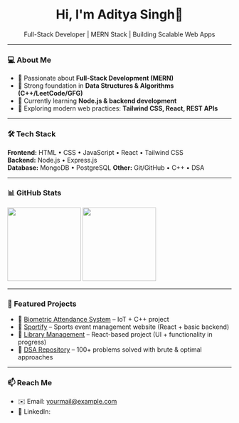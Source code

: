 <h1 align="center">Hi, I'm Aditya Singh👋</h1>

<p align="center">
  Full-Stack Developer | MERN Stack | Building Scalable Web Apps
</p>

---

### 💻 About Me
- 🚀 Passionate about **Full-Stack Development (MERN)**  
- 🧩 Strong foundation in **Data Structures & Algorithms (C++/LeetCode/GFG)**  
- 🎯 Currently learning **Node.js & backend development**  
- 🌱 Exploring modern web practices: **Tailwind CSS, React, REST APIs**  

---

### 🛠️ Tech Stack
**Frontend:** HTML • CSS • JavaScript • React • Tailwind CSS  
**Backend:** Node.js • Express.js  
**Database:** MongoDB • PostgreSQL
**Other:** Git/GitHub • C++ • DSA  

---

### 📊 GitHub Stats
<img src="https://github-readme-stats.vercel.app/api?username=Adityaa77&show_icons=true&rank_icon=github&theme=radical" height="165" />
<img src="https://streak-stats.demolab.com?user=Adityaa77&theme=radical" height="165" />

---

### 📌 Featured Projects
- 🔗 [Biometric Attendance System](#) – IoT + C++ project  
- 🔗 [Sportify](#) – Sports event management website (React + basic backend)  
- 🔗 [Library Management](#) – React-based project (UI + functionality in progress)  
- 🔗 [DSA Repository](#) – 100+ problems solved with brute & optimal approaches  

---

### 📫 Reach Me
- ✉️ Email: <yourmail@example.com>  
- 💼 LinkedIn: <your-linkedin-url>  

